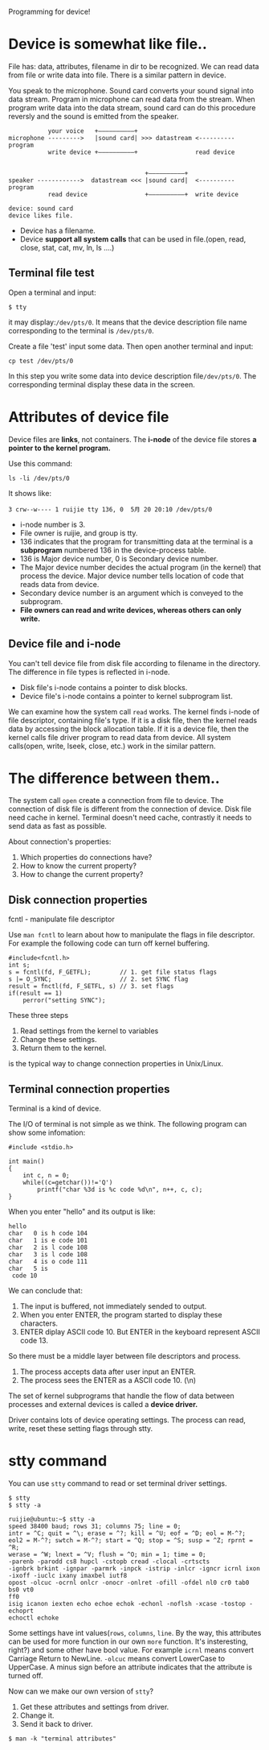 Programming for device!

# Device is somewhat like file..

File has: data, attributes, filename in dir to be recognized. We can read data from file or write data into file. There is a similar pattern in device.

You speak to the microphone. Sound card converts your sound signal into data stream. Program in microphone can read data from the stream. When program write data into the data stream, sound card can do this procedure reversly and the sound is emitted from the speaker.

~~~
           your voice   +——————————+   
microphone --------->   |sound card| >>> datastream <----------  program
           write device +——————————+                read device

           
                                      +——————————+   
speaker ------------>  datastream <<< |sound card|  <----------  program
           read device                +——————————+  write device   

device: sound card
device likes file.
~~~

- Device has a filename.
- Device **support all system calls** that can be used in file.(open, read, close, stat, cat, mv, ln, ls ....)

## Terminal file test

Open a terminal and input:

~~~
$ tty
~~~

it may display:`/dev/pts/0`. It means that the device description file name corresponding to the terminal is `/dev/pts/0`.

Create a file 'test' input some data. Then open another terminal and input:

~~~
cp test /dev/pts/0
~~~

In this step you write some data into device description file`/dev/pts/0`. The corresponding terminal display these data in the screen.

# Attributes of device file

Device files are **links**, not containers. The **i-node** of the device file stores **a pointer to the kernel program.**

Use this command:

~~~
ls -li /dev/pts/0
~~~

It shows like:

~~~
3 crw--w---- 1 ruijie tty 136, 0  5月 20 20:10 /dev/pts/0
~~~

- i-node number is 3.
- File owner is ruijie, and group is tty.
- 136 indicates that the program for transmitting data at the terminal is a **subprogram** numbered 136 in the device-process table.
- 136 is Major device number, 0 is Secondary device number. 
- The Major device number decides the actual program (in the kernel) that process the device. Major device number tells location of code that reads data from device.
- Secondary device number is an argument which is conveyed to the subprogram.
- **File owners can read and write devices, whereas others can only write.**

## Device file and i-node

You can't tell device file from disk file according to filename in the directory. The difference in file types is reflected in i-node.

- Disk file's i-node contains a pointer to disk blocks.
- Device file's i-node contains a pointer to kernel subprogram list. 

We can examine how the system call `read` works. The kernel finds i-node of file descriptor, containing file's type. If it is a disk file, then the kernel reads data by accessing the block allocation table. If it is a device file, then the kernel calls file driver program to read data from device. All system calls(open, write, lseek, close, etc.) work in the similar pattern.

# The difference between them..

The system call `open` create a connection from file to device. The connection of disk file is different from the connection of device. Disk file need cache in kernel. Terminal doesn't need cache, contrastly it needs to send data as fast as possible.

About connection's properties:

1. Which properties do connections have?
2. How to know the current property?
3. How to change the current property?

## Disk connection properties

fcntl - manipulate file descriptor

Use `man fcntl` to learn about how to manipulate the flags in file descriptor. For example the following code can turn off kernel buffering.

~~~
#include<fcntl.h>
int s;
s = fcntl(fd, F_GETFL);        // 1. get file status flags
s |= O_SYNC;                   // 2. set SYNC flag
result = fnctl(fd, F_SETFL, s) // 3. set flags
if(result == 1)
    perror("setting SYNC");
~~~

These three steps 

1. Read settings from the kernel to variables
2. Change these settings.
3. Return them to the kernel.

is the typical way to change connection properties in Unix/Linux.

## Terminal connection properties

Terminal is a kind of device.

The I/O of terminal is not simple as we think. The following program can show some infomation:

~~~
#include <stdio.h>

int main()
{
	int c, n = 0;
	while((c=getchar())!='Q')
		printf("char %3d is %c code %d\n", n++, c, c);
}

~~~

When you enter "hello" and its output is like:

~~~
hello
char   0 is h code 104
char   1 is e code 101
char   2 is l code 108
char   3 is l code 108
char   4 is o code 111
char   5 is 
 code 10
~~~

We can conclude that:

1. The input is buffered, not immediately sended to output.
2. When you enter ENTER, the program started to display these characters.
3. ENTER diplay ASCII code 10. But ENTER in the keyboard represent ASCII code 13.

So there must be a middle layer between file descriptors and process.

1. The process accepts data after user input an ENTER.
2. The process sees the  ENTER  as a ASCII code 10. (\n)

The set of kernel subprograms that handle the flow of data between processes and external devices is called a **device driver.**

Driver contains lots of device operating settings. The process can read, write, reset these setting flags through stty.

# stty command

You can use `stty` command to read or set terminal driver settings.
~~~
$ stty
$ stty -a
~~~

~~~
ruijie@ubuntu:~$ stty -a
speed 38400 baud; rows 31; columns 75; line = 0;
intr = ^C; quit = ^\; erase = ^?; kill = ^U; eof = ^D; eol = M-^?;
eol2 = M-^?; swtch = M-^?; start = ^Q; stop = ^S; susp = ^Z; rprnt = ^R;
werase = ^W; lnext = ^V; flush = ^O; min = 1; time = 0;
-parenb -parodd cs8 hupcl -cstopb cread -clocal -crtscts
-ignbrk brkint -ignpar -parmrk -inpck -istrip -inlcr -igncr icrnl ixon
-ixoff -iuclc ixany imaxbel iutf8
opost -olcuc -ocrnl onlcr -onocr -onlret -ofill -ofdel nl0 cr0 tab0 bs0 vt0
ff0
isig icanon iexten echo echoe echok -echonl -noflsh -xcase -tostop -echoprt
echoctl echoke
~~~

Some settings have int values(`rows`, `columns`, `line`. By the way, this attributes can be used for more function in our own `more` function. It's insteresting, right?) and some other have bool value. For example `icrnl` means convert Carriage Return to NewLine. `-olcuc` means convert LowerCase to UpperCase. A minus sign before an attribute indicates that the attribute is turned off.

Now can we make our own version of `stty`?

1. Get these attributes and settings from driver.
2. Change it.
3. Send it back to driver.

~~~
$ man -k "terminal attributes"
~~~

